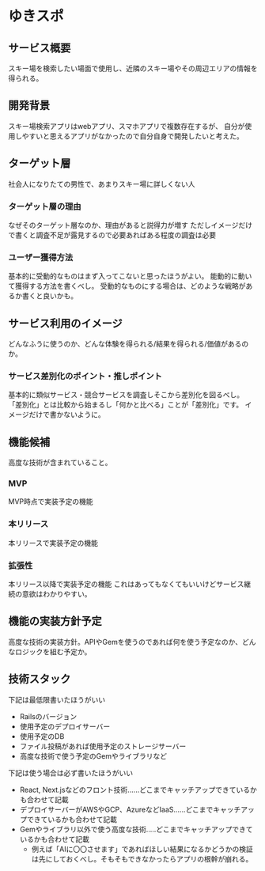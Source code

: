 # ゆきスポ

##  サービス概要
スキー場を検索したい場面で使用し、近隣のスキー場やその周辺エリアの情報を得られる。

## 開発背景
スキー場検索アプリはwebアプリ、スマホアプリで複数存在するが、
自分が使用しやすいと思えるアプリがなかったので自分自身で開発したいと考えた。

## ターゲット層
社会人になりたての男性で、あまりスキー場に詳しくない人

### ターゲット層の理由
なぜそのターゲット層なのか、理由があると説得力が増す
ただしイメージだけで書くと調査不足が露見するので必要あればある程度の調査は必要

### ユーザー獲得方法
基本的に受動的なものはまず入ってこないと思ったほうがよい。
能動的に動いて獲得する方法を書くべし。
受動的なものにする場合は、どのような戦略があるか書くと良いかも。

## サービス利用のイメージ
どんなふうに使うのか、どんな体験を得られる/結果を得られる/価値があるのか。

### サービス差別化のポイント・推しポイント
基本的に類似サービス・競合サービスを調査しそこから差別化を図るべし。
「差別化」とは比較から始まるし「何かと比べる」ことが「差別化」です。
イメージだけで書かないように。

## 機能候補
高度な技術が含まれていること。

### MVP
MVP時点で実装予定の機能

### 本リリース
本リリースで実装予定の機能

### 拡張性
本リリース以降で実装予定の機能
これはあってもなくてもいいけどサービス継続の意欲はわかりやすい。

## 機能の実装方針予定
高度な技術の実装方針。APIやGemを使うのであれば何を使う予定なのか、どんなロジックを組む予定か。

## 技術スタック
下記は最低限書いたほうがいい
- Railsのバージョン
- 使用予定のデプロイサーバー
- 使用予定のDB
- ファイル投稿があれば使用予定のストレージサーバー
- 高度な技術で使う予定のGemやライブラリなど

下記は使う場合は必ず書いたほうがいい
- React, Next.jsなどのフロント技術......どこまでキャッチアップできているかも合わせて記載
- デプロイサーバーがAWSやGCP、AzureなどIaaS......どこまでキャッチアップできているかも合わせて記載
- Gemやライブラリ以外で使う高度な技術.....どこまでキャッチアップできているかも合わせて記載
   - 例えば「AIに〇〇させます」であればほしい結果になるかどうかの検証は先にしておくべし。そもそもできなかったらアプリの根幹が崩れる。
